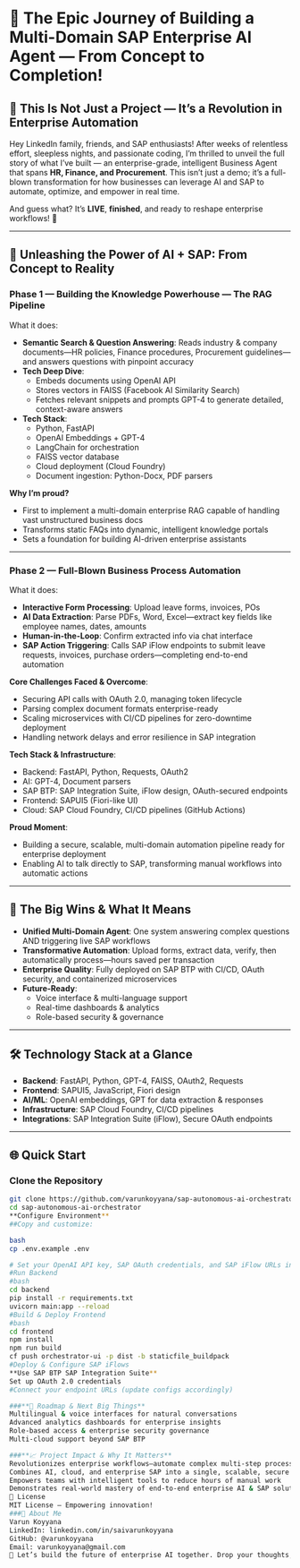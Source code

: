 # 🚀 The Epic Journey of Building a Multi-Domain SAP Enterprise AI Agent — From Concept to Completion!

## 🌟 This Is Not Just a Project — It’s a Revolution in Enterprise Automation

Hey LinkedIn family, friends, and SAP enthusiasts! After weeks of relentless effort, sleepless nights, and passionate coding, I’m thrilled to unveil the full story of what I’ve built — an enterprise-grade, intelligent Business Agent that spans **HR, Finance, and Procurement**. This isn’t just a demo; it’s a full-blown transformation for how businesses can leverage AI and SAP to automate, optimize, and empower in real time.

And guess what? It’s **LIVE**, **finished**, and ready to reshape enterprise workflows! 🎉

---

## 🎯 **Unleashing the Power of AI + SAP: From Concept to Reality**

### **Phase 1 — Building the Knowledge Powerhouse — The RAG Pipeline**
What it does:
- **Semantic Search & Question Answering**: Reads industry & company documents—HR policies, Finance procedures, Procurement guidelines—and answers questions with pinpoint accuracy
- **Tech Deep Dive**:
  - Embeds documents using OpenAI API
  - Stores vectors in FAISS (Facebook AI Similarity Search)
  - Fetches relevant snippets and prompts GPT-4 to generate detailed, context-aware answers
- **Tech Stack**:
  - Python, FastAPI
  - OpenAI Embeddings + GPT-4
  - LangChain for orchestration
  - FAISS vector database
  - Cloud deployment (Cloud Foundry)
  - Document ingestion: Python-Docx, PDF parsers

**Why I’m proud?**
- First to implement a multi-domain enterprise RAG capable of handling vast unstructured business docs
- Transforms static FAQs into dynamic, intelligent knowledge portals
- Sets a foundation for building AI-driven enterprise assistants

---

### **Phase 2 — Full-Blown Business Process Automation**
What it does:
- **Interactive Form Processing**: Upload leave forms, invoices, POs
- **AI Data Extraction**: Parse PDFs, Word, Excel—extract key fields like employee names, dates, amounts
- **Human-in-the-Loop**: Confirm extracted info via chat interface
- **SAP Action Triggering**: Calls SAP iFlow endpoints to submit leave requests, invoices, purchase orders—completing end-to-end automation

**Core Challenges Faced & Overcome**:
- Securing API calls with OAuth 2.0, managing token lifecycle
- Parsing complex document formats enterprise-ready
- Scaling microservices with CI/CD pipelines for zero-downtime deployment
- Handling network delays and error resilience in SAP integration

**Tech Stack & Infrastructure**:
- Backend: FastAPI, Python, Requests, OAuth2
- AI: GPT-4, Document parsers
- SAP BTP: SAP Integration Suite, iFlow design, OAuth-secured endpoints
- Frontend: SAPUI5 (Fiori-like UI)
- Cloud: SAP Cloud Foundry, CI/CD pipelines (GitHub Actions)

**Proud Moment**:
- Building a secure, scalable, multi-domain automation pipeline ready for enterprise deployment
- Enabling AI to talk directly to SAP, transforming manual workflows into automatic actions

---

## 🚀 **The Big Wins & What It Means**
- **Unified Multi-Domain Agent**: One system answering complex questions AND triggering live SAP workflows
- **Transformative Automation**: Upload forms, extract data, verify, then automatically process—hours saved per transaction
- **Enterprise Quality**: Fully deployed on SAP BTP with CI/CD, OAuth security, and containerized microservices
- **Future-Ready**:
  - Voice interface & multi-language support
  - Real-time dashboards & analytics
  - Role-based security & governance

---

## 🛠️ **Technology Stack at a Glance**
- **Backend**: FastAPI, Python, GPT-4, FAISS, OAuth2, Requests
- **Frontend**: SAPUI5, JavaScript, Fiori design
- **AI/ML**: OpenAI embeddings, GPT for data extraction & responses
- **Infrastructure**: SAP Cloud Foundry, CI/CD pipelines
- **Integrations**: SAP Integration Suite (iFlow), Secure OAuth endpoints

---

## 🌐 **Quick Start**

### Clone the Repository
```bash
git clone https://github.com/varunkoyyana/sap-autonomous-ai-orchestrator.git
cd sap-autonomous-ai-orchestrator
**Configure Environment**
##Copy and customize:

bash
cp .env.example .env

# Set your OpenAI API key, SAP OAuth credentials, and SAP iFlow URLs in .env
#Run Backend
#bash
cd backend
pip install -r requirements.txt
uvicorn main:app --reload
#Build & Deploy Frontend
#bash
cd frontend
npm install
npm run build
cf push orchestrator-ui -p dist -b staticfile_buildpack
#Deploy & Configure SAP iFlows
**Use SAP BTP SAP Integration Suite**
Set up OAuth 2.0 credentials
#Connect your endpoint URLs (update configs accordingly)

###**🔮 Roadmap & Next Big Things**
Multilingual & voice interfaces for natural conversations
Advanced analytics dashboards for enterprise insights
Role-based access & enterprise security governance
Multi-cloud support beyond SAP BTP

###**📈 Project Impact & Why It Matters**
Revolutionizes enterprise workflows—automate complex multi-step processes smoothly
Combines AI, cloud, and enterprise SAP into a single, scalable, secure system
Empowers teams with intelligent tools to reduce hours of manual work
Demonstrates real-world mastery of end-to-end enterprise AI & SAP solutions
📄 License
MIT License — Empowering innovation!
###👤 About Me
Varun Koyyana
LinkedIn: linkedin.com/in/saivarunkoyyana
GitHub: @varunkoyyana
Email: varunkoyyana@gmail.com
🚀 Let’s build the future of enterprise AI together. Drop your thoughts, questions, or collaborations below! 🌟
